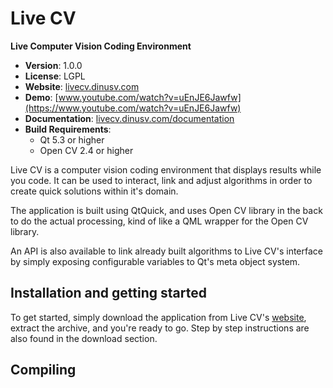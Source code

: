 # Live CV

**Live Computer Vision Coding Environment**

 * **Version**: 1.0.0
 * **License**: LGPL
 * **Website**: [livecv.dinusv.com](http://livecv.dinusv.com)
 * **Demo**: [www.youtube.com/watch?v=uEnJE6Jawfw](https://www.youtube.com/watch?v=uEnJE6Jawfw)
 * **Documentation**: [livecv.dinusv.com/documentation](http://livecv.dinusv.com/documentation)
 * **Build Requirements**:
   * Qt 5.3 or higher
   * Open CV 2.4 or higher

Live CV is a computer vision coding environment that displays results while you code. It can be used to interact, link and adjust algorithms 
in order to create quick solutions within it's domain. 

The application is built using QtQuick, and uses Open CV library in the back to do the actual processing, kind of like a QML wrapper for the 
Open CV library. 

An API is also available to link already built algorithms to Live CV's interface by simply exposing configurable variables to Qt's meta object system.

## Installation and getting started

To get started, simply download the application from Live CV's [website](http://livecv.dinusv.com/download.html), extract the archive, and you're ready 
to go. Step by step instructions are also found in the download section.

## Compiling

